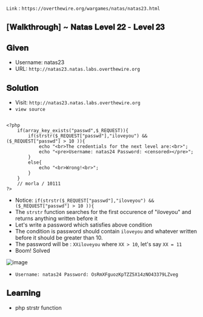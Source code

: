`Link` : `https://overthewire.org/wargames/natas/natas23.html`

## [𝐖𝐚𝐥𝐤𝐭𝐡𝐫𝐨𝐮𝐠𝐡] ~ 𝐍𝐚𝐭𝐚𝐬 𝐋𝐞𝐯𝐞𝐥 𝟐𝟐 - 𝐋𝐞𝐯𝐞𝐥 𝟐𝟑
## 𝐆𝐢𝐯𝐞𝐧
- Username: natas23
- URL:      `http://natas23.natas.labs.overthewire.org`
## 𝐒𝐨𝐥𝐮𝐭𝐢𝐨𝐧

- Visit:       `http://natas23.natas.labs.overthewire.org`
- `view source`

```

<?php
    if(array_key_exists("passwd",$_REQUEST)){
        if(strstr($_REQUEST["passwd"],"iloveyou") && ($_REQUEST["passwd"] > 10 )){
            echo "<br>The credentials for the next level are:<br>";
            echo "<pre>Username: natas24 Password: <censored></pre>";
        }
        else{
            echo "<br>Wrong!<br>";
        }
    }
    // morla / 10111
?>  
```

- Notice: `if(strstr($_REQUEST["passwd"],"iloveyou") && ($_REQUEST["passwd"] > 10 )){`
- The `strstr` function searches for the first occurence of "iloveyou" and returns anything written before it
- Let's write a password which satisfies above condition
- The condition is password should contain `iloveyou` and whatever written before it should be greater than 10.
- The password will be : `XXiloveyou` where `XX > 10`, let's say `XX = 11`
- Boom! Solved

![image](https://user-images.githubusercontent.com/68887544/150110926-24ebb9e2-6c24-4dea-b138-5291a56b2d59.png)

- `Username: natas24 Password: OsRmXFguozKpTZZ5X14zNO43379LZveg`

## 𝐋𝐞𝐚𝐫𝐧𝐢𝐧𝐠

- php strstr function
